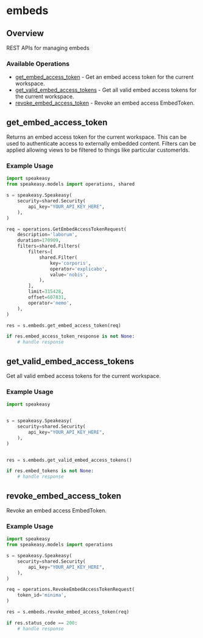 # embeds

## Overview

REST APIs for managing embeds

### Available Operations

* [get_embed_access_token](#get_embed_access_token) - Get an embed access token for the current workspace.
* [get_valid_embed_access_tokens](#get_valid_embed_access_tokens) - Get all valid embed access tokens for the current workspace.
* [revoke_embed_access_token](#revoke_embed_access_token) - Revoke an embed access EmbedToken.

## get_embed_access_token

Returns an embed access token for the current workspace. This can be used to authenticate access to externally embedded content.
Filters can be applied allowing views to be filtered to things like particular customerIds.

### Example Usage

```python
import speakeasy
from speakeasy.models import operations, shared

s = speakeasy.Speakeasy(
    security=shared.Security(
        api_key="YOUR_API_KEY_HERE",
    ),
)

req = operations.GetEmbedAccessTokenRequest(
    description='laborum',
    duration=170909,
    filters=shared.Filters(
        filters=[
            shared.Filter(
                key='corporis',
                operator='explicabo',
                value='nobis',
            ),
        ],
        limit=315428,
        offset=607831,
        operator='nemo',
    ),
)

res = s.embeds.get_embed_access_token(req)

if res.embed_access_token_response is not None:
    # handle response
```

## get_valid_embed_access_tokens

Get all valid embed access tokens for the current workspace.

### Example Usage

```python
import speakeasy


s = speakeasy.Speakeasy(
    security=shared.Security(
        api_key="YOUR_API_KEY_HERE",
    ),
)


res = s.embeds.get_valid_embed_access_tokens()

if res.embed_tokens is not None:
    # handle response
```

## revoke_embed_access_token

Revoke an embed access EmbedToken.

### Example Usage

```python
import speakeasy
from speakeasy.models import operations

s = speakeasy.Speakeasy(
    security=shared.Security(
        api_key="YOUR_API_KEY_HERE",
    ),
)

req = operations.RevokeEmbedAccessTokenRequest(
    token_id='minima',
)

res = s.embeds.revoke_embed_access_token(req)

if res.status_code == 200:
    # handle response
```
